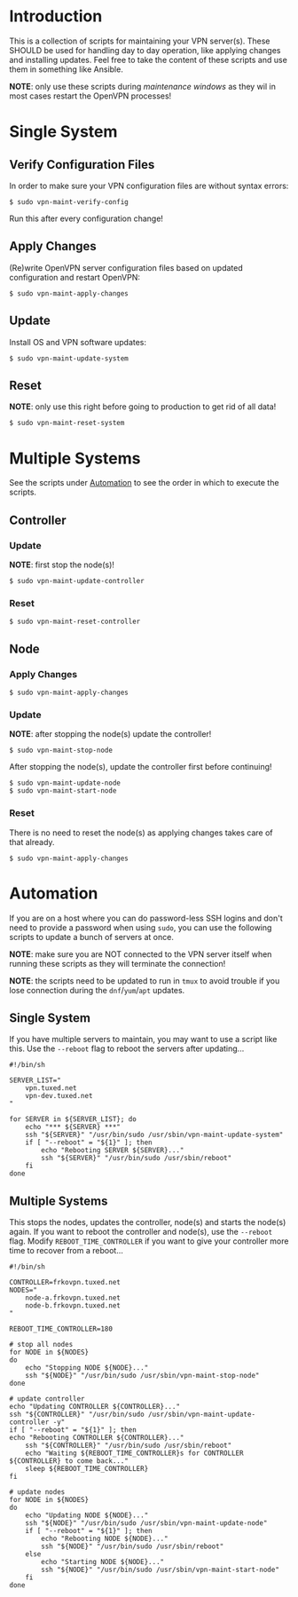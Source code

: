# Introduction

This is a collection of scripts for maintaining your VPN server(s). These 
SHOULD be used for handling day to day operation, like applying changes and 
installing updates. Feel free to take the content of these scripts and use them
in something like Ansible.

**NOTE**: only use these scripts during _maintenance windows_ as they wil in 
most cases restart the OpenVPN processes!

# Single System

## Verify Configuration Files

In order to make sure your VPN configuration files are without syntax errors:

    $ sudo vpn-maint-verify-config

Run this after every configuration change!

## Apply Changes

(Re)write OpenVPN server configuration files based on updated configuration and 
restart OpenVPN:

    $ sudo vpn-maint-apply-changes

## Update

Install OS and VPN software updates:

    $ sudo vpn-maint-update-system

## Reset

**NOTE**: only use this right before going to production to get rid of all 
data!

    $ sudo vpn-maint-reset-system

# Multiple Systems

See the scripts under [Automation](#automation) to see the order in which to
execute the scripts.

## Controller

### Update

**NOTE**: first stop the node(s)!

    $ sudo vpn-maint-update-controller

### Reset

    $ sudo vpn-maint-reset-controller

## Node

### Apply Changes

    $ sudo vpn-maint-apply-changes

### Update

**NOTE**: after stopping the node(s) update the controller!

    $ sudo vpn-maint-stop-node

After stopping the node(s), update the controller first before continuing!

    $ sudo vpn-maint-update-node
    $ sudo vpn-maint-start-node

### Reset

There is no need to reset the node(s) as applying changes takes care of that
already.

    $ sudo vpn-maint-apply-changes

# Automation

If you are on a host where you can do password-less SSH logins and don't need
to provide a password when using `sudo`, you can use the following scripts to
update a bunch of servers at once.

**NOTE**: make sure you are NOT connected to the VPN server itself when running
these scripts as they will terminate the connection!

**NOTE**: the scripts need to be updated to run in `tmux` to avoid trouble if 
you lose connection during the `dnf`/`yum`/`apt` updates.

## Single System

If you have multiple servers to maintain, you may want to use a script like 
this. Use the `--reboot` flag to reboot the servers after updating...

    #!/bin/sh

    SERVER_LIST="
        vpn.tuxed.net
        vpn-dev.tuxed.net
    "

    for SERVER in ${SERVER_LIST}; do
        echo "*** ${SERVER} ***"
        ssh "${SERVER}" "/usr/bin/sudo /usr/sbin/vpn-maint-update-system"
        if [ "--reboot" = "${1}" ]; then
            echo "Rebooting SERVER ${SERVER}..."
	        ssh "${SERVER}" "/usr/bin/sudo /usr/sbin/reboot"
        fi
    done

## Multiple Systems

This stops the nodes, updates the controller, node(s) and starts the node(s) 
again. If you want to reboot the controller and node(s), use the `--reboot` 
flag. Modify `REBOOT_TIME_CONTROLLER` if you want to give your controller more
time to recover from a reboot...

    #!/bin/sh

    CONTROLLER=frkovpn.tuxed.net
    NODES="
        node-a.frkovpn.tuxed.net
        node-b.frkovpn.tuxed.net
    "

    REBOOT_TIME_CONTROLLER=180

    # stop all nodes
    for NODE in ${NODES}
    do
        echo "Stopping NODE ${NODE}..."
        ssh "${NODE}" "/usr/bin/sudo /usr/sbin/vpn-maint-stop-node"
    done

    # update controller
    echo "Updating CONTROLLER ${CONTROLLER}..."
    ssh "${CONTROLLER}" "/usr/bin/sudo /usr/sbin/vpn-maint-update-controller -y"
    if [ "--reboot" = "${1}" ]; then
    echo "Rebooting CONTROLLER ${CONTROLLER}..."
        ssh "${CONTROLLER}" "/usr/bin/sudo /usr/sbin/reboot"
        echo "Waiting ${REBOOT_TIME_CONTROLLER}s for CONTROLLER ${CONTROLLER} to come back..."
        sleep ${REBOOT_TIME_CONTROLLER}
    fi

    # update nodes
    for NODE in ${NODES}
    do
        echo "Updating NODE ${NODE}..."
        ssh "${NODE}" "/usr/bin/sudo /usr/sbin/vpn-maint-update-node"
        if [ "--reboot" = "${1}" ]; then
            echo "Rebooting NODE ${NODE}..."
            ssh "${NODE}" "/usr/bin/sudo /usr/sbin/reboot"
        else
            echo "Starting NODE ${NODE}..."
            ssh "${NODE}" "/usr/bin/sudo /usr/sbin/vpn-maint-start-node"
        fi
    done
